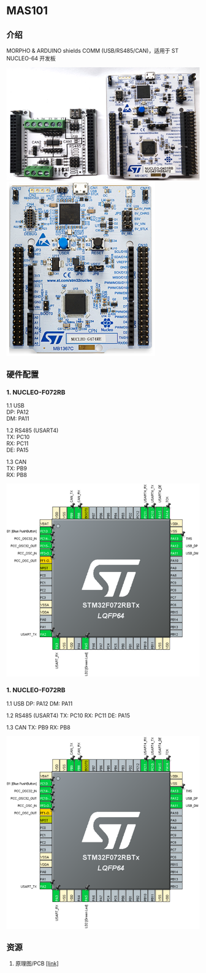 # MAS101

## 介绍
MORPHO & ARDUINO shields COMM (USB/RS485/CAN)，适用于 ST NUCLEO-64 开发板

![image](mas101.png) ![image](nucleo-64.png)

## 硬件配置
### 1. NUCLEO-F072RB 
1.1 USB  
		DP: PA12  
		DM: PA11  

1.2 RS485 (USART4)  
		TX: PC10  
		RX: PC11  
		DE: PA15  
		
1.3 CAN  
		TX: PB9  
		RX: PB8  
		
![image](NUCLEO-F072RB.png)

### 1. NUCLEO-F072RB 
1.1 USB
		DP: PA12
		DM: PA11

1.2 RS485 (USART4)
		TX: PC10
		RX: PC11
		DE: PA15
		
1.3 CAN
		TX: PB9
		RX: PB8
		
![image](NUCLEO-F072RB.png)
## 资源
1.  原理图/PCB [[link]](https://gitee.com/ibotx/mas/tree/master/MAS101/HW/V1.0)

